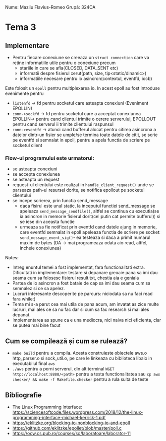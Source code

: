 Nume: Mazilu Flavius-Romeo
Grupă: 324CA

# **Tema 3**

## Implementare
* Pentru fiecare conexiune se creeaza un ``struct connection`` care va retine informatiile utile pentru o conexiune
precum
    - stariile in care se afla(CLOSED, DATA_SENT etc)
    - informatii despre fisierul cerut(path, size, tip<static/dinamic>)
    - informatiile necesare pentru io asincron(contextul, eventfd, iocb)

Este folosit un ``epoll`` pentru multiplexarea io. In acest epoll au fost introduse evenimente pentru
* `listenfd` -> fd pentru socketul care asteapta conexiuni (Eveniment EPOLLIN)
* `conn->sockfd` -> fd pentru socketul care a acceptat conexiunea EPOLLIN-> pentru cand clientul trimite o cerere serverului, EPOLLOUT pentru cand serverul ii trimite clientului raspunsul
* `conn->eventfd` -> atunci cand bufferul alocat pentru citirea asincrona a datelor dintr-un fisier se umple/se termina toate datele de citit, se scrie pe eventfd si semnalat in epoll, pentru a apela functia de scriere pe socketul client

### Flow-ul programului este urmatorul: 
- se asteapta conexiuni
- se accepta conexiunea 
- se asteapta un request 
- request-ul clientului este realizat in `handle_client_request()` unde se parseaza path-ul resursei dorite, se notifica epollout pe socketul clientului
- se incepe scrierea, prin functia send_message
    - daca fisirul este unul static, la inceputul functiei send_message se apeleaza `send_message_sendfile()`, altfel se continua cu executia(se ia asincron in memorie fisierul dorit(cel putin cat permite bufferul)) si se iese din aceasta functie
    - urmeaza sa fie notificat prin eventfd cand datele ajung in memorie, care eventfd semnalat in epoll apeleaza functia de scriere pe socket: `send_message_event_sig()`- 
    ea testeaza si daca a primit numarul maxim de bytes (DA -> mai programeaza odata aio read, altfel, incheie conexiunea)


Notes:
- Intreg enuntul temei a fost implementat, fara functionalitati extra. Dificultati in implementare: testare si depanare greoaie pana sa imi dau seama cum sa folosesc fisierul result.txt, chestia aia e geniala
- Partea de io asincron a fost bataie de cap sa imi dau seama cum sa semnalez si ce sa apelez. 
- Lucruri interesante descoperite pe parcurs: niciodata sa nu faci read fara while:)
- Tema mi s-a parut cea mai utila de pana acum, am invatat as zice multe lucruri, mai ales ce sa nu fac dar si cum sa fac research si mai ales depanat.
- Implementarea as spune ca e una mediocra, nici naiva nici eficienta, clar se putea mai bine facut

## Cum se compilează și cum se rulează?
* ``make build`` pentru a compila. Acesta construieste obiectele aws.o http_parser.o si sock_util.o, pe care le 
linkeaza cu biblioteca libaio in executabilul final ``aws``
* ``./aws`` pentru a porni serverul, din alt terminal ``WGET http://localhost:8888/<path>`` pentru a testa functionalitatea sau ``cp aws checker/ && make -f Makefile.checker`` pentru a rula suita de teste

## Bibliografie
* The Linux Programming Interface:
    https://sciencesoftcode.files.wordpress.com/2018/12/the-linux-programming-interface-michael-kerrisk-1.pdf
* https://eklitzke.org/blocking-io-nonblocking-io-and-epoll
* https://github.com/eklitzke/epollet/blob/master/poll.c
* https://ocw.cs.pub.ro/courses/so/laboratoare/laborator-11

